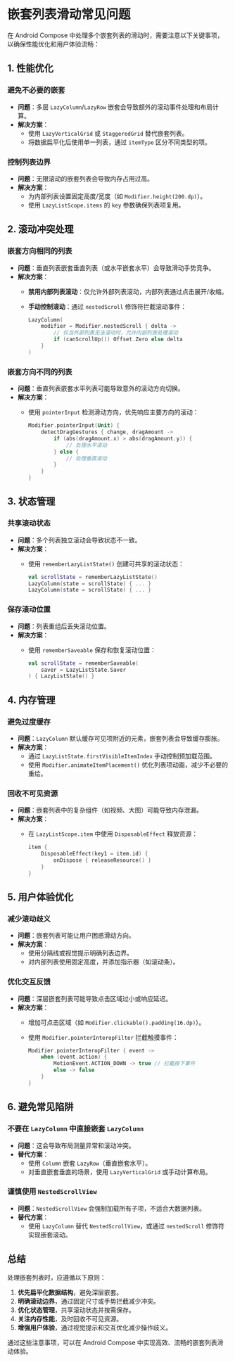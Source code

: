 # 嵌套列表滑动常见问题

在 Android Compose 中处理多个嵌套列表的滑动时，需要注意以下关键事项，以确保性能优化和用户体验流畅：

## 1. **性能优化**

### 避免不必要的嵌套

- **问题**：多层 `LazyColumn`/`LazyRow` 嵌套会导致额外的滚动事件处理和布局计算。
- **解决方案**：
  - 使用 `LazyVerticalGrid` 或 `StaggeredGrid` 替代嵌套列表。
  - 将数据扁平化后使用单一列表，通过 `itemType` 区分不同类型的项。

### 控制列表边界

- **问题**：无限滚动的嵌套列表会导致内存占用过高。
- **解决方案**：
  - 为内部列表设置固定高度/宽度（如 `Modifier.height(200.dp)`）。
  - 使用 `LazyListScope.items` 的 `key` 参数确保列表项复用。

## 2. **滚动冲突处理**

### 嵌套方向相同的列表

- **问题**：垂直列表嵌套垂直列表（或水平嵌套水平）会导致滑动手势竞争。
- **解决方案**：
  - **禁用内部列表滚动**：仅允许外部列表滚动，内部列表通过点击展开/收缩。
  - **手动控制滚动**：通过 `nestedScroll` 修饰符拦截滚动事件：

    ```kotlin
    LazyColumn(
        modifier = Modifier.nestedScroll { delta ->
            // 仅当外部列表无法滚动时，允许内部列表处理滚动
            if (canScrollUp()) Offset.Zero else delta
        }
    )
    ```

### 嵌套方向不同的列表

- **问题**：垂直列表嵌套水平列表可能导致意外的滚动方向切换。
- **解决方案**：
  - 使用 `pointerInput` 检测滑动方向，优先响应主要方向的滚动：

    ```kotlin
    Modifier.pointerInput(Unit) {
        detectDragGestures { change, dragAmount ->
            if (abs(dragAmount.x) > abs(dragAmount.y)) {
                // 处理水平滚动
            } else {
                // 处理垂直滚动
            }
        }
    }
    ```

## 3. **状态管理**

### 共享滚动状态

- **问题**：多个列表独立滚动会导致状态不一致。
- **解决方案**：
  - 使用 `rememberLazyListState()` 创建可共享的滚动状态：

    ```kotlin
    val scrollState = rememberLazyListState()
    LazyColumn(state = scrollState) { ... }
    LazyColumn(state = scrollState) { ... }
    ```

### 保存滚动位置

- **问题**：列表重组后丢失滚动位置。
- **解决方案**：
  - 使用 `rememberSaveable` 保存和恢复滚动位置：

    ```kotlin
    val scrollState = rememberSaveable(
        saver = LazyListState.Saver
    ) { LazyListState() }
    ```

## 4. **内存管理**

### 避免过度缓存

- **问题**：`LazyColumn` 默认缓存可见项附近的元素，嵌套列表会导致缓存膨胀。
- **解决方案**：
  - 通过 `LazyListState.firstVisibleItemIndex` 手动控制预加载范围。
  - 使用 `Modifier.animateItemPlacement()` 优化列表项动画，减少不必要的重绘。

### 回收不可见资源

- **问题**：嵌套列表中的复杂组件（如视频、大图）可能导致内存泄漏。
- **解决方案**：
  - 在 `LazyListScope.item` 中使用 `DisposableEffect` 释放资源：

    ```kotlin
    item {
        DisposableEffect(key1 = item.id) {
            onDispose { releaseResource() }
        }
    }
    ```

## 5. **用户体验优化**

### 减少滚动歧义

- **问题**：嵌套列表可能让用户困惑滑动方向。
- **解决方案**：
  - 使用分隔线或视觉提示明确列表边界。
  - 对内部列表使用固定高度，并添加指示器（如滚动条）。

### 优化交互反馈

- **问题**：深层嵌套列表可能导致点击区域过小或响应延迟。
- **解决方案**：
  - 增加可点击区域（如 `Modifier.clickable().padding(16.dp)`）。
  - 使用 `Modifier.pointerInteropFilter` 拦截触摸事件：

    ```kotlin
    Modifier.pointerInteropFilter { event ->
        when (event.action) {
            MotionEvent.ACTION_DOWN -> true // 拦截按下事件
            else -> false
        }
    }
    ```

## 6. **避免常见陷阱**

### 不要在 `LazyColumn` 中直接嵌套 `LazyColumn`

- **问题**：这会导致布局测量异常和滚动冲突。
- **替代方案**：
  - 使用 `Column` 嵌套 `LazyRow`（垂直嵌套水平）。
  - 对垂直嵌套垂直的场景，使用 `LazyVerticalGrid` 或手动计算布局。

### 谨慎使用 `NestedScrollView`

- **问题**：`NestedScrollView` 会强制加载所有子项，不适合大数据列表。
- **替代方案**：
  - 使用 `LazyColumn` 替代 `NestedScrollView`，或通过 `nestedScroll` 修饰符实现嵌套滚动。

## 总结

处理嵌套列表时，应遵循以下原则：

1. **优先扁平化数据结构**，避免深层嵌套。
2. **明确滚动边界**，通过固定尺寸或手势拦截减少冲突。
3. **优化状态管理**，共享滚动状态并按需保存。
4. **关注内存性能**，及时回收不可见资源。
5. **增强用户体验**，通过视觉提示和交互优化减少操作歧义。

通过这些注意事项，可以在 Android Compose 中实现高效、流畅的嵌套列表滑动体验。
